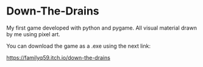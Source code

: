 # Down-The-Drains
My first game developed with python and pygame. All visual material drawn by me using pixel art. 

You can download the game as a .exe using the next link:

https://familyq59.itch.io/down-the-drains
